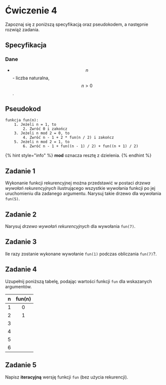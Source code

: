 # Ćwiczenie 4

Zapoznaj się z poniższą specyfikacją oraz pseudokodem, a następnie rozwiąż zadania.

## Specyfikacja

### Dane

* $$n$$ - liczba naturalna, $$n>0$$.

## Pseudokod

```
funkcja fun(n):
    1. Jeżeli n = 1, to
        2. Zwróć 0 i zakończ
    3. Jeżeli n mod 2 = 0, to
        4. Zwróć n - 1 + 2 * fun(n / 2) i zakończ
    5. Jeżeli n mod 2 = 1, to
        6. Zwróć n - 1 + fun((n - 1) / 2) + fun((n + 1) / 2)
```

{% hint style="info" %}
**mod** oznacza resztę z dzielenia.
{% endhint %}

## Zadanie 1

Wykonanie funkcji rekurencyjnej można przedstawić w postaci *drzewa wywołań rekurencyjnych* ilustrującego wszystkie wywołania funkcji po jej uruchomieniu dla zadanego argumentu. Narysuj takie drzewo dla wywołania `fun(5)`.

## Zadanie 2

Narysuj *drzewo wywołań rekurencyjnych* dla wywołania `fun(7)`.

## Zadanie 3

Ile razy zostanie wykonane wywołanie `fun(1)` podczas obliczania `fun(7)`?.

## Zadanie 4

Uzupełnij poniższą tabelę, podając wartości funkcji `fun` dla wskazanych argumentów.

|  n  | fun(n) |
| :-: | :----: |
|  1  |    0   |
|  2  |    1   |
|  3  |        |
|  4  |        |
|  5  |        |
|  6  |        |

## Zadanie 5

Napisz **iteracyjną** wersję funkcji `fun` (bez użycia rekurencji).
